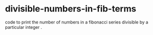 # divisible-numbers-in-fib-terms
code to print the number of numbers in a fibonacci series divisible by a particular integer .
